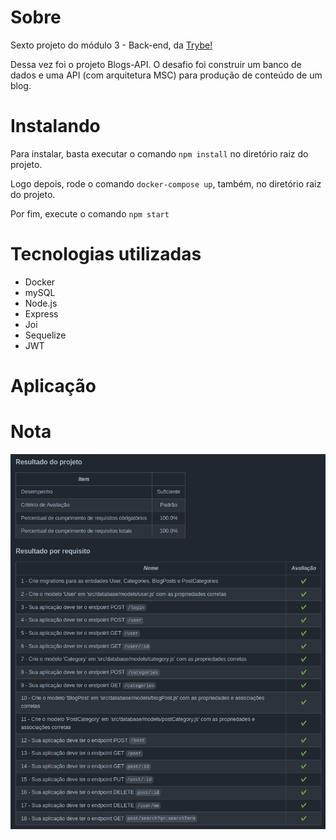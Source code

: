 <h1>Sobre</h1>
<p>Sexto projeto do módulo 3 - Back-end, da <a href="https://betrybe.com" target="_blank">Trybe!</a></p>
<p>Dessa vez foi o projeto Blogs-API. O desafio foi construir um banco de dados e uma API (com arquitetura MSC) para produção de conteúdo de um blog.</p>

<h1>Instalando</h1>

<p>Para instalar, basta executar o comando <code>npm install</code> no diretório raiz do projeto.</p>
<p>Logo depois, rode o comando <code>docker-compose up</code>, também, no diretório raiz do projeto. </p>
<p>Por fim, execute o comando <code>npm start</code></p>

<h1>Tecnologias utilizadas</h1>

<ul>
  <li>Docker</li>
  <li>mySQL</li>
  <li>Node.js</li>
  <li>Express</li>
  <li>Joi</li>
  <li>Sequelize</li>
  <li>JWT</li>
</ul>

<h1>Aplicação</h1>

<h1>Nota</h1>

<img src="./BlogsAPI.png" alt="nota do projeto" width='800' height='600'>
 